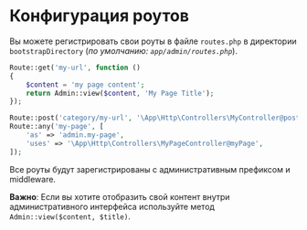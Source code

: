 # Конфигурация роутов

Вы можете регистрировать свои роуты в файле `routes.php` в директории `bootstrapDirectory` (*по умолчанию: `app/admin/routes.php`*).

```php
Route::get('my-url', function ()
{
	$content = 'my page content';
	return Admin::view($content, 'My Page Title');
});

Route::post('category/my-url', '\App\Http\Controllers\MyController@postMyUrl');
Route::any('my-page', [
	'as' => 'admin.my-page',
	'uses' => '\App\Http\Controllers\MyPageController@myPage',
]);
```

Все роуты будут зарегистрированы с административным префиксом и middleware.

**Важно**: Если вы хотите отобразить свой контент внутри административного интерфейса используйте метод `Admin::view($content, $title)`.